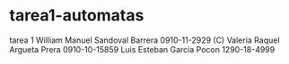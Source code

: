 # tarea1-automatas
tarea 1
William Manuel Sandoval Barrera  0910-11-2929
(C) Valeria Raquel Argueta Prera  0910-10-15859
Luis Esteban Garcia Pocon  1290-18-4999
